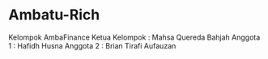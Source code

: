 # Ambatu-Rich

Kelompok AmbaFinance
Ketua Kelompok : Mahsa Quereda Bahjah
Anggota 1 : Hafidh Husna
Anggota 2 : Brian Tirafi Aufauzan
